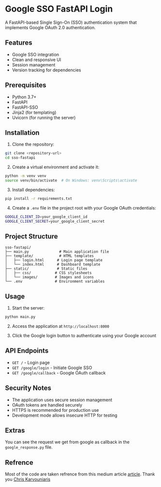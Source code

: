 # Google SSO FastAPI Login

A FastAPI-based Single Sign-On (SSO) authentication system that implements Google OAuth 2.0 authentication.

## Features

- Google SSO integration
- Clean and responsive UI
- Session management
- Version tracking for dependencies

## Prerequisites

- Python 3.7+
- FastAPI
- FastAPI-SSO
- Jinja2 (for templating)
- Uvicorn (for running the server)

## Installation

1. Clone the repository:
```bash
git clone <repository-url>
cd sso-fastapi
```

2. Create a virtual environment and activate it:
```bash
python -m venv venv
source venv/bin/activate  # On Windows: venv\Scripts\activate
```

3. Install dependencies:
```bash
pip install -r requirements.txt
```

4. Create a `.env` file in the project root with your Google OAuth credentials:
```bash
GOOGLE_CLIENT_ID=your_google_client_id
GOOGLE_CLIENT_SECRET=your_google_client_secret
```

## Project Structure

```
sso-fastapi/
├── main.py              # Main application file
├── template/            # HTML templates
│   ├── login.html      # Login page template
│   └── index.html      # Dashboard template
├── static/             # Static files
│   ├── css/           # CSS stylesheets
│   └── images/        # Images and icons
└── .env               # Environment variables
```

## Usage

1. Start the server:
```bash
python main.py
```

2. Access the application at `http://localhost:8000`

3. Click the Google login button to authenticate using your Google account

## API Endpoints

- `GET /` - Login page
- `GET /google/login` - Initiate Google SSO
- `GET /google/callback` - Google OAuth callback

## Security Notes

- The application uses secure session management
- OAuth tokens are handled securely
- HTTPS is recommended for production use
- Development mode allows insecure HTTP for testing


## Extras
You can see the request we get from google as callback in the `google_response.py` file.


## Refrence
Most of the code are taken refrence from this medium article [article](https://itnext.io/fastapi-google-single-sign-on-sso-47454e2e2859). Thank you [Chris Karvouniaris](https://github.com/chrisK824)



